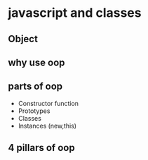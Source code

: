 # javascript and classes 
<!-- JavaScript has a mechanism called "classes," introduced in ECMAScript 2015 (ES6). However, it's important to note that JavaScript's class syntax is essentially a syntactic sugar over JavaScript's existing prototype-based inheritance model. Under the hood, classes in JavaScript are still based on prototypes. -->
<!-- It is primarily a prototype based language -->
<!-- oop is programming paradigm (means your structure of writing code) -->

## Object 
<!-- - collection of properties(variables etc) and methods(functions etc) -->

## why use oop 
<!-- - Object-oriented programming (OOP) provides modularity, encapsulation, inheritance, and polymorphism, which facilitate code organization, reuse, and maintenance in software development. -->

## parts of oop 
<!-- object literal (matlab ye literally ek object hai) -->

- Constructor function <!-- - A constructor function in JavaScript is a special function used to create and initialize objects of a specific type(matlab yeh hamesha humein ek nayi copy de deta hai). When invoked with the `new` keyword, it creates a new instance and sets the `this` keyword to refer to that instance. Constructor functions are commonly used to define blueprints for creating objects with shared properties and behaviors. -->
- Prototypes
- Classes
- Instances (new,this)

## 4 pillars of oop

<!-- 1. **Encapsulation**: Wrapping data and methods into a single unit. Example: A `Car` object encapsulates properties like `speed` and methods like `accelerate()` and `brake()`.

2. **Inheritance**: Creating new classes based on existing ones. Example: A `SUV` class can inherit from a `Car` class, gaining its properties and methods while adding specific features like `fourWheelDrive`.

3. **Polymorphism**: Objects of different types can be treated interchangeably. Example: Both a `Car` and a `Motorcycle` can have a `drive()` method, allowing them to be used interchangeably in a function expecting a generic `Vehicle`.

4. **Abstraction**: Representing essential features of an object while hiding its complexities. Example: A `Shape` class abstracts common properties and methods shared by different shapes like `Circle` and `Rectangle`, such as `area()` and `perimeter()`. -->
